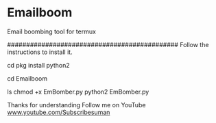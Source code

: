 # Emailboom
Email boombing tool for termux

#############################################
Follow the instructions to install it.

cd
pkg install python2

cd Emailboom

ls
chmod +x EmBomber.py
python2 EmBomber.py

Thanks for understanding
Follow me on YouTube
www.youtube.com/Subscribesuman
